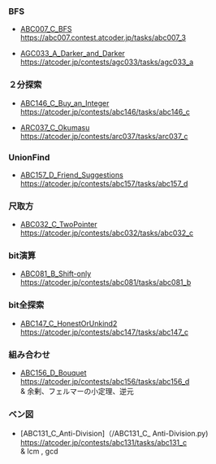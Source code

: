 
### BFS

* [ABC007_C_BFS](/ABC007_C_BFS.py)  
https://abc007.contest.atcoder.jp/tasks/abc007_3

* [AGC033_A_Darker_and_Darker](/AGC033_A_Darker_and_Darker.py)  
https://atcoder.jp/contests/agc033/tasks/agc033_a

### ２分探索

* [ABC146_C_Buy_an_Integer](/ABC146_C_Buy_an_Integer.py)  
https://atcoder.jp/contests/abc146/tasks/abc146_c

* [ARC037_C_Okumasu](/ARC037_C_Okumasu.py)  
https://atcoder.jp/contests/arc037/tasks/arc037_c

### UnionFind

* [ABC157_D_Friend_Suggestions](/ABC157_D_Friend_Suggestions.py)  
https://atcoder.jp/contests/abc157/tasks/abc157_d

### 尺取方
* [ABC032_C_TwoPointer](/ABC032_C_TwoPointer.py)  
https://atcoder.jp/contests/abc032/tasks/abc032_c

### bit演算

* [ABC081_B_Shift-only](/ABC081_B_Shift-only.py)  
https://atcoder.jp/contests/abc081/tasks/abc081_b

### bit全探索

* [ABC147_C_HonestOrUnkind2](/ABC147_C_HonestOrUnkind2.py)  
https://atcoder.jp/contests/abc147/tasks/abc147_c


### 組み合わせ

* [ABC156_D_Bouquet](/ABC156_D_Bouquet.py)  
https://atcoder.jp/contests/abc156/tasks/abc156_d  
& 余剰、フェルマーの小定理、逆元

### ベン図

* [ABC131_C_Anti-Division]（/ABC131_C_ Anti-Division.py)  
https://atcoder.jp/contests/abc131/tasks/abc131_c  
& lcm , gcd 
